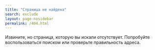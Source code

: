 ```yaml
---
title: "Страница не найдена"
search: exclude
layout: page-nosidebar
permalink: /404.html
---
```


Извините, но страница, которую вы искали отсутствует. Попробуйте воспользоваться поиском или проверьте правильность адреса.
